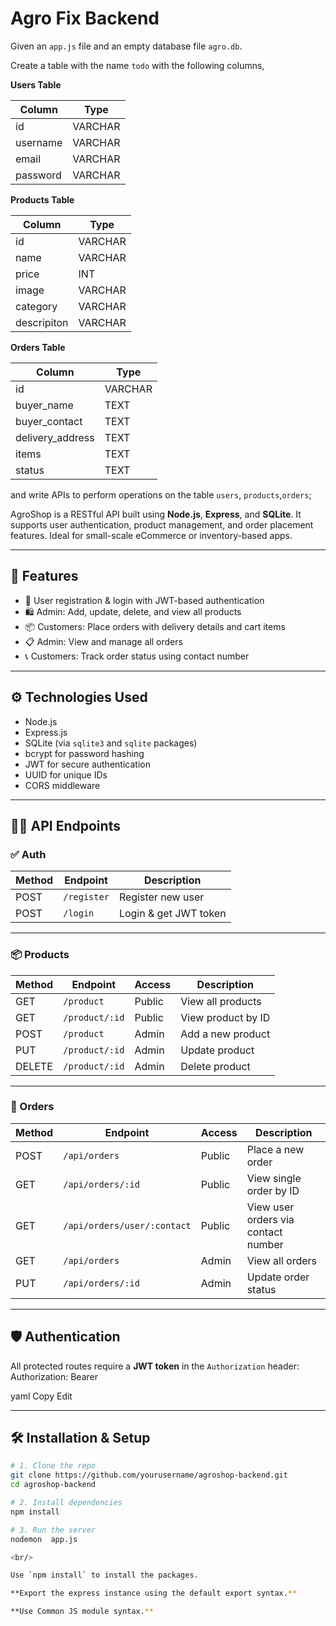 # Agro Fix Backend 

Given an `app.js` file and an empty database file `agro.db`.

Create a table with the name `todo` with the following columns,

**Users Table**

| Column   | Type    |
| -------- | ------- |
| id       | VARCHAR |
| username | VARCHAR |
| email    | VARCHAR |
| password | VARCHAR |


**Products Table**

| Column     | Type    |
| ---------- | ------- |
| id         | VARCHAR |
| name       | VARCHAR |
| price      |  INT    | 
| image      | VARCHAR |
| category   | VARCHAR |
| descripiton| VARCHAR |  

**Orders Table**

| Column           | Type    |
| ---------------- | ------- |
| id               | VARCHAR |
| buyer_name       | TEXT    |
| buyer_contact    | TEXT    | 
| delivery_address | TEXT    |
| items            | TEXT    |
| status           | TEXT    |



and write APIs to perform operations on the table `users`, `products`,`orders`;


AgroShop is a RESTful API built using **Node.js**, **Express**, and **SQLite**. It supports user authentication, product management, and order placement features. Ideal for small-scale eCommerce or inventory-based apps.

---

## 🚀 Features

- 🔐 User registration & login with JWT-based authentication
- 🛍️ Admin: Add, update, delete, and view all products
- 📦 Customers: Place orders with delivery details and cart items
- 📋 Admin: View and manage all orders
- 📞 Customers: Track order status using contact number

---

## ⚙️ Technologies Used

- Node.js
- Express.js
- SQLite (via `sqlite3` and `sqlite` packages)
- bcrypt for password hashing
- JWT for secure authentication
- UUID for unique IDs
- CORS middleware

---

## 🧑‍💻 API Endpoints

### ✅ Auth
| Method | Endpoint       | Description          |
|--------|----------------|----------------------|
| POST   | `/register`     | Register new user    |
| POST   | `/login`        | Login & get JWT token|

---

### 📦 Products

| Method | Endpoint            | Access | Description              |
|--------|---------------------|--------|--------------------------|
| GET    | `/product`          | Public | View all products        |
| GET    | `/product/:id`      | Public | View product by ID       |
| POST   | `/product`          | Admin  | Add a new product        |
| PUT    | `/product/:id`      | Admin  | Update product           |
| DELETE | `/product/:id`      | Admin  | Delete product           |

---

### 🛒 Orders

| Method | Endpoint                     | Access      | Description                        |
|--------|------------------------------|-------------|------------------------------------|
| POST   | `/api/orders`                | Public      | Place a new order                  |
| GET    | `/api/orders/:id`            | Public      | View single order by ID            |
| GET    | `/api/orders/user/:contact`  | Public      | View user orders via contact number|
| GET    | `/api/orders`                | Admin       | View all orders                    |
| PUT    | `/api/orders/:id`            | Admin       | Update order status                |

---

## 🛡️ Authentication

All protected routes require a **JWT token** in the `Authorization` header:
Authorization: Bearer <token>

yaml
Copy
Edit

---

## 🛠️ Installation & Setup

```bash
# 1. Clone the repo
git clone https://github.com/yourusername/agroshop-backend.git
cd agroshop-backend

# 2. Install dependencies
npm install

# 3. Run the server
nodemon  app.js

<br/>

Use `npm install` to install the packages.

**Export the express instance using the default export syntax.**

**Use Common JS module syntax.**
